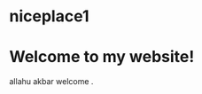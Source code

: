 # niceplace1
<!DOCTYPE html>
<html>
<head>
 
</head>
<body>

  <h1>Welcome to my website!</h1>
  <p> allahu akbar welcome .</p>

</body>
</html>
